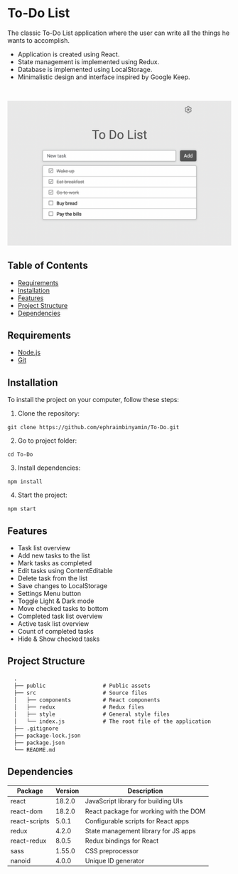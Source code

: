 # To-Do List

The classic To-Do List application where the user can write all the things he wants to accomplish.
* Application is created using React.
* State management is implemented using Redux.
* Database is implemented using LocalStorage.
* Minimalistic design and interface inspired by Google Keep.

<br>

![preview](./public/preview.png)

## Table of Contents
- [Requirements](#requirements)
- [Installation](#installation)
- [Features](#features)
- [Project Structure](#project-structure)
- [Dependencies](#dependencies)
<!-- - [Contributing](#contributing)
- [License](#license)
- [Acknowledgments](#acknowledgments)
- [Author](#author)
- [Contact](#contact) -->

## Requirements

* [Node.js](https://nodejs.org/en)
* [Git](https://git-scm.com/)
<!-- * Node.js
* Git -->

## Installation

To install the project on your computer, follow these steps:

1. Clone the repository:
```
git clone https://github.com/ephraimbinyamin/To-Do.git
```

2. Go to project folder:
```
cd To-Do
```

3. Install dependencies:
```
npm install
```

4. Start the project:
```
npm start
```

## Features

- Task list overview
- Add new tasks to the list
- Mark tasks as completed
- Edit tasks using ContentEditable
- Delete task from the list
- Save changes to LocalStorage
- Settings Menu button
- Toggle Light & Dark mode
- Move checked tasks to bottom
- Completed task list overview
- Active task list overview
- Сount of completed tasks
- Hide & Show checked tasks

<!-- ## Planned Features

- Bottom Bar Menu
- List More Button
- Uncheck all tasks
- Delete all tasks
- Delete checked tasks
- Last edit time and date
- Drag & Drop to reorder tasks
- Top Bar Menu
- Search Bar
- Side Menu of Lists
- Multiple task lists
- Сopy task list
- Delete task list
- Add list label
- Edit list label
- Delete list label
- Set priority for your tasks
- Filter tasks by all/active/complete -->

## Project Structure

```
  .
  ├── public                  # Public assets
  ├── src                     # Source files
  │   ├── components          # React components
  │   ├── redux               # Redux files
  │   ├── style               # General style files
  │   └── index.js            # The root file of the application
  ├── .gitignore              
  ├── package-lock.json       
  ├── package.json          
  └── README.md              
```

## Dependencies

| Package       | Version | Description                            |
|---------------|---------|----------------------------------------|
| react         | 18.2.0  | JavaScript library for building UIs    |
| react-dom     | 18.2.0  | React package for working with the DOM |
| react-scripts | 5.0.1   | Configurable scripts for React apps    |
| redux         | 4.2.0   | State management library for JS apps   |
| react-redux   | 8.0.5   | Redux bindings for React               |
| sass          | 1.55.0  | CSS preprocessor                       |
| nanoid        | 4.0.0   | Unique ID generator                    |

